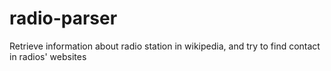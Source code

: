 # radio-parser
Retrieve information about radio station in wikipedia, and try to find contact in radios' websites
